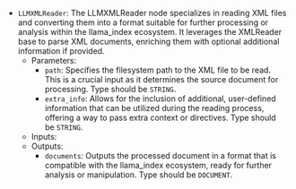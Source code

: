 - `LLMXMLReader`: The LLMXMLReader node specializes in reading XML files and converting them into a format suitable for further processing or analysis within the llama_index ecosystem. It leverages the XMLReader base to parse XML documents, enriching them with optional additional information if provided.
    - Parameters:
        - `path`: Specifies the filesystem path to the XML file to be read. This is a crucial input as it determines the source document for processing. Type should be `STRING`.
        - `extra_info`: Allows for the inclusion of additional, user-defined information that can be utilized during the reading process, offering a way to pass extra context or directives. Type should be `STRING`.
    - Inputs:
    - Outputs:
        - `documents`: Outputs the processed document in a format that is compatible with the llama_index ecosystem, ready for further analysis or manipulation. Type should be `DOCUMENT`.
